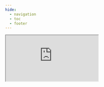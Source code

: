 ```yaml
---
hide:
  - navigation
  - toc
  - footer
---
```


<style> .md-main__inner.md-grid { margin-top: 0 !important; } .md-typeset h1, .md-content__button { display: none; } </style>

<iframe
  src="https://opensustain-analytics.streamlit.app//?embed=True"
  class="iframestyle" 
  >
</iframe>
